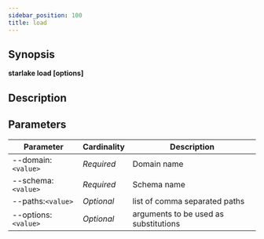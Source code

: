 ```yaml
---
sidebar_position: 100
title: load
---
```



## Synopsis

**starlake load [options]**

## Description


## Parameters

Parameter|Cardinality|Description
---|---|---
--domain:`<value>`|*Required*|Domain name
--schema:`<value>`|*Required*|Schema name
--paths:`<value>`|*Optional*|list of comma separated paths
--options:`<value>`|*Optional*|arguments to be used as substitutions

